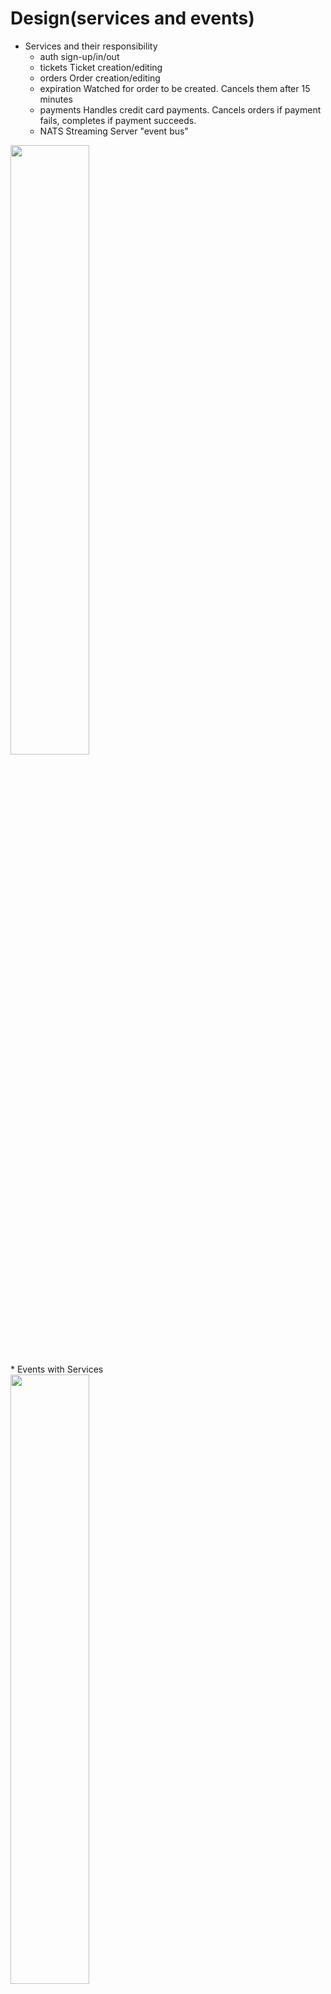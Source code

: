# Design(services and events)
* Services and their responsibility
  * auth	sign-up/in/out
  * tickets	Ticket creation/editing
  * orders	Order creation/editing
  * expiration	Watched for order to be created. Cancels them after 15 minutes
  * payments	Handles credit card payments. Cancels orders if payment fails, completes if payment succeeds.
  * NATS Streaming Server	"event bus"
<div>
    <img src="../diagrams/design05/1-services.png" width=50% height=50% >
</div>
* Events with Services
<div>
    <img src="../diagrams/design05/2-events.png" width=50% height=50% >
</div>
* Data with Services
<div>
    <img src="../diagrams/design05/3-data.png" width=50% height=50% >
</div>

## Auth Service
* Auth service route handler
<div>
    <img src="../diagrams/design05/4-auth.png" width=50% height=50% >
</div>

* build a express-validator middleware with Express Validator to validate user data([reference-express-validator])

  * 1. set up validate rules([validation-rule]): username must be an email, password should be no empty
  * 2. validate request([validate-request]), if not valid throw an error
<div>
    <img src="../diagrams/design05/5-validator.png" width=50% height=50% >
</div>

* Handling Errors
  * Goal: fix issues in:
    * output structured error messages
    * add various potential errors

  * Solution: 
    * Give erros a consistent structure by OOP design
    <div>
      <img src="../diagrams/design05/7-errors.png" width=50% height=50% >
    </div>
    * Create an error handling middleware that will interpret errors of any type, then turn the error into an identically-structured response.
    <div>
      <img src="../diagrams/design05/6-errorhandler.png" width=40% height=40% >
    </div>

    * Usage:
      * In tickets, auth, order, payments services, app.js file claims to use this middleware
      * Any process throwing an error will be handled gracefully by this middleware

* Sign up workflow
<div>
  <img src="../diagrams/design05/8-signup.png" width=80% height=80% >
</div>

* Use JWT to authenticate users for their follow-up requests
  * JWT payload contains user data(account & password) encrypted with a JWT key(advantage over session: make server stateless)
  <div>
    <img src="../diagrams/design05/10-jwt.png" width=40% height=40% >
  </div>


* Subsequent authentication strategy
  * option 1: other service communicates with auth service either in sync or async way
  * option 2: each service hold authentication logic
  * result: choose option2 because we want other services can independently developed
  without relying on auth service.
  * implementation: Extract this part of auth logic into building a require-auth middleware[require-auth] with [current-user] middleware that decodes and parse payload information in the JWT to see whether the user is signed in.
  <div>
    <img src="../diagrams/design05/9-otherservices-auth.png" width=80% height=80% >
  </div>
  * require-auth and current-user logic:
  * require-auth: check if the request having a JWT with it
  * current-user: decode the JWT inside the request and return the user data
  <div>
    <img src="../diagrams/design05/12-requireauth.png" width=50% height=50% >
  </div>

  * MongoDB
    * define User model and store user data with Mongoose

## Build frontend with React and Next.js
* server side rendering
  <div>
    <img src="../diagrams/design05/13-ssr.png" width=50% height=50% >
  </div>


  <div>
    <img src="../diagrams/design05/16-nextjs.png" width=50% height=50% >
  </div>
  
* implementation
  * how to handle a request
  <div>
    <img src="../diagrams/design05/15-reqflow.png" width=50% height=50% >
  </div>
  
  * build a use request hook to send HTTP request to backend services
  <div>
    <img src="../diagrams/design05/14-hooks.png" width=50% height=50% >
  </div>

  * Next.js
    * Next.js is a popular and lightweight framework for static and server‑rendered applications built with React. It includes styling and routing solutions out of the box, and assumes that you’re using Node.js as the server environment.

    * app.js([app-js])
      * The code in App.js creates a component. In React, a component is a piece of reusable code that represents a part of a user interface. Components are used to render, manage, and update the UI elements in your application.

    * index.js([index-js])
      * the bridge between the component you created in the App.js file and the web browser. The browser looks for index.js and render it in HTML

    * pages
      * this module contains different pages that contains logic to interact with backend.
      * this page will automatically set as handling requests tthat end with the same path name as the file name.(if it's "signin", then the path would be "/signin")

    * pass props(currentuser, etc.) across components/pages
    <div>
      <img src="../diagrams/design05/20-props.png" width=50% height=50% >
    </div>

## Tickets Service
  <div>
    <img src="../diagrams/design05/17-tickets.png" width=50% height=50% >
  </div>

  * Generate ticket create and ticket update events, and notify order service
  
  * Use Nats Streaming Server to implement the event bus
    * Run the official 'nats-streaming' docker image in kubernetes.  Need to read the image's [docs]
    * To communicate with NATS, we will use a client library called **[node-nats-streaming]**([github-link])
    <div>
      <img src="../diagrams/design05/19-nats.png" width=50% height=50% >
    </div>
    <div>
      <img src="../diagrams/design05/18-nats.png" width=50% height=50% >
    </div>
    * NATS Streaming stores all events in memory (default), flat files or in a MySQL/Postgres DB
    * publisher and listener
      * publisher: publish events to a specific channel(subject)
      * listener: listen to specific channels and respond to events(onMessage function); queueGroup is a way to send events to either listener in this queueGroup to avoid sending same events multiple instances of same service; setting listener subscription options(e.g. setDeliverAllAvailable is 
      a way to deliver all available events of this channel in NATS the first time this listener receiving events)
    <div>
      <img src="../diagrams/design05/19-pubsub.png" width=50% height=50% >
    </div>

## Design Events interaction between services
  * Goal: Deciding on what events to publish and what data they should contain; what other services should listen to this event
  * Rule #1 - Make one service in charge of all aspects of a Resource.  Emit events whenever changing that data
  * Rule #2 - If you don't know how the event will be used, publish all available data about the resource
  * Rule #3 - If you do know how the event will be consumed (and don't expect it to change soon), publish only the required info
  * Event design
    <div>
      <img src="../diagrams/design06/1-events.png" width=50% height=50% >
    </div>

    * Events published by Ticket service
    <div>
      <img src="../diagrams/design06/2-ticketevents.png" width=50% height=50% >
    </div>
    
    * Events published by Order service
      <div>
        <img src="../diagrams/design06/3-orderevents1.png" width=50% height=50% >
      </div>

      <div>
        <img src="../diagrams/design06/4-orderevents2.png" width=50% height=50% >
      </div>

    * Events published by Payment service
    <div>
      <img src="../diagrams/design06/5-paymentevents.png" width=50% height=50% >
    </div>

    * Events published by Expiration service
    <div>
      <img src="../diagrams/design06/6-expirationevents.png" width=50% height=50% >
    </div>


## Concurrency Issue
* For any similar application, even for those scaling to some scope, we cannot avoid concurrency issue. For example, there might have a race condition for buyer and seller, one of them want to buy this order and another updates the ticket at almost the same time.
* Another case is the user updates tickts several times; who comes first is vital to the last state of the ticket
    <div>
      <img src="../diagrams/design06/7-race.png" width=30% height=30% >
    </div>
* How to solve it?
  * Solve concurrency issue by keeping an order of events
  * Used optimistic concurrency control: Increment the 'version' number whenever the primary service responsible for a record emits an event to describe a create/update/destroy to a record
  * example: 
    <div>
      <img src="../diagrams/design05/21-concurr.png" width=80% height=80% >
    </div>
    <div>
      <img src="../diagrams/design06/8-order.png" width=80% height=80% >
    </div>

  * Implementation: used **mongoose-update-if-current** to assist in (1) automatically updating version number before data is saved (2) Customizes the find-and-update operation (save) to look for the correct version and update the version
    <div>
      <img src="../diagrams/design06/9-mongoose.png" width=50% height=50% >
    </div>
  

## Expiration Service
* implementation: expiration service listens to order-created-events; when the event happens, it enqueues a job with Bull JS option(setting delay for the order expiration duration) and store it into Redis. It will dequeue after that duration of delay.
    <div>
      <img src="../diagrams/design06/10-expiration.png" width=50% height=50% >
    </div>

## Payment Service
* 
    <div>
      <img src="../diagrams/design06/11-payment.png" width=50% height=50% >
    </div>

## CI/CD
[to-do]   




## About Test
* we use Jest to test and write our test set up codes and a set of test codes for each features inside each service module
<div>
  <img src="../diagrams/design05/11-test.png" width=50% height=50% >
</div>











<!-- MARKDOWN LINKS & IMAGES -->
[reference-express-validator]: https://dev.to/nedsoft/a-clean-approach-to-using-express-validator-8go
[validation-rule]: ticketing/auth/src/routes/signin.ts
[validate-request]: ticketing/common/src/middlewares/validate-request.ts
[require-auth]:ticketing/common/src/middlewares/require-auth.ts
[current-user]:ticketing/common/src/middlewares/current-user.ts
[app-js]: https://react.dev/learn/tutorial-tic-tac-toe
[index-js]: https://react.dev/learn/tutorial-tic-tac-toe
[node-nats-streaming]: https://www.npmjs.com/package/node-nats-streaming?activeTab=readme
[docs]: https://hub.docker.com/_/nats-streaming
[github-link]: https://github.com/nats-io/stan.js